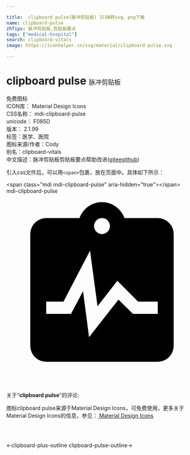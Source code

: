 ```yaml
---

title:  clipboard pulse(脉冲剪贴板) ICON转svg、png下载
name: clipboard-pulse
zhTips: 脉冲剪贴板,剪贴板要点
tags: ["medical-hospital"]
search: clipboard-vitals
image: https://iconhelper.cn/svg/material/clipboard-pulse.svg

---
```


# clipboard pulse  <small style="font-size: 60%;font-weight: 100">脉冲剪贴板</small>


<div class="detail-page">
<p>
<span><span class="badge-success badge">免费图标</span> </span>
<br/>
<span>
ICON库：
<span class="badge-secondary badge">Material Design Icons</span> 
</span>
<br/>
<span>
CSS名称：
<span class="badge-secondary badge">mdi-clipboard-pulse</span> 
</span>
<br/>
<span>
unicode：
<span class="badge-secondary badge">F085D</span> 
<copy-btn content='F085D' btn-title=""></copy-btn>
<copy-btn :content='String.fromCodePoint(parseInt("F085D", 16))' btn-title="复制U"></copy-btn>
</span>
<br/>
<span>
版本：
<span class="badge-secondary badge">2.1.99</span> 
</span><br/><span>标签：<span class="badge-light badge"><router-link to="/tags/medical-hospital.html">医学、医院</router-link></span></span>
<br/>
<span>图标来源/作者：<span class="badge-light badge">Cody</span></span> 
<br/>
<span>别名：<span class="badge-light badge">clipboard-vitals</span></span><br/><span class="zh-detail">中文描述：<span class="badge-primary badge">脉冲剪贴板</span><span class="badge-primary badge">剪贴板要点</span><span class="help-link"><span>帮助改进</span>(<a href="https://gitee.com/liuwave/icon-helper/edit/master/json/material/clipboard-pulse.json" target="_blank" rel="noopener noreferrer">gitee</a><a href="https://github.com/liuwave/icon-helper/edit/master/json/material/clipboard-pulse.json" target="_blank" rel="noopener noreferrer">github</a></span>)</span><br/>
</p>
</div>
<div class="alert alert-dark">
  <i class="mdi mdi-clipboard-pulse mdi-48px"></i>
  <i class="mdi mdi-clipboard-pulse mdi-36px"></i>
  <i class="mdi mdi-clipboard-pulse mdi-24px"></i>
  <i class="mdi mdi-clipboard-pulse mdi-18px"></i>
</div>
<div>
  <p>引入css文件后，可以用<code>&lt;span&gt;</code>包裹，放在页面中。具体如下所示：    
  </p>
  <div class="alert alert-primary" style="font-size: 14px">
    &lt;span class="mdi mdi-clipboard-pulse" aria-hidden="true"&gt;&lt;/span&gt;
    <copy-btn content='<span class="mdi mdi-clipboard-pulse" aria-hidden="true"></span>'></copy-btn>
  </div>
  <div class="alert alert-secondary">
    <i class="mdi mdi-clipboard-pulse"
    style="font-size: 24px"
    aria-hidden="true"></i> mdi-clipboard-pulse
    <copy-btn content="mdi-clipboard-pulse" btn-title="复制图标名称"></copy-btn>
  </div>
</div>
<div id="svg" class="svg-wrap">
<svg xmlns="http://www.w3.org/2000/svg" viewBox="0 0 24 24"><path d="M19,3H14.82C14.4,1.84 13.3,1 12,1C10.7,1 9.6,1.84 9.18,3H5A2,2 0 0,0 3,5V19A2,2 0 0,0 5,21H19A2,2 0 0,0 21,19V5A2,2 0 0,0 19,3M12,3A1,1 0 0,1 13,4A1,1 0 0,1 12,5A1,1 0 0,1 11,4A1,1 0 0,1 12,3M5,13.46H7.17L10.5,7.08L11.44,14.05L13.93,10.86L16.53,13.46H19V15H15.89L14.07,13.21L10.38,17.92L9.62,12.15L8.11,15H5V13.46Z" /></svg>
</div>
<detail full-name='mdi-clipboard-pulse'></detail>
<div class="icon-detail__container">
<p>关于“<b>clipboard pulse</b>”的评论:</p>
</div>
<Vssue title="关于“clipboard pulse”的评论" />    
<div><p>图标clipboard pulse来源于Material Design Icons，可免费使用，更多关于 Material Design Icons的信息，参见：<a target="_blank" href="https://iconhelper.cn/material.html"> Material Design Icons</a>
</p></div>

<div style="padding:2rem 0 " class="page-nav"><p class="inner"><span class="prev">←<router-link to="/icon/clipboard-plus-outline.html">clipboard-plus-outline</router-link></span> <span class="next"><router-link to="/icon/clipboard-pulse-outline.html">clipboard-pulse-outline</router-link>→</span></p></div>

